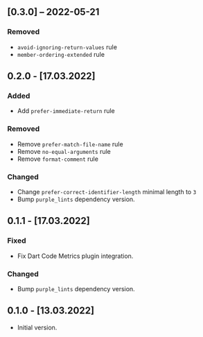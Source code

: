 ## [0.3.0] – 2022-05-21

### Removed
- `avoid-ignoring-return-values` rule
- `member-ordering-extended` rule

## 0.2.0 - [17.03.2022]

### Added

- Add `prefer-immediate-return` rule

### Removed

- Remove `prefer-match-file-name` rule
- Remove `no-equal-arguments` rule
- Remove `format-comment` rule

### Changed

- Change `prefer-correct-identifier-length` minimal length to `3`
- Bump `purple_lints` dependency version.


## 0.1.1 - [17.03.2022]

### Fixed

- Fix Dart Code Metrics plugin integration.

### Changed

- Bump `purple_lints` dependency version.


## 0.1.0 - [13.03.2022]

- Initial version.
